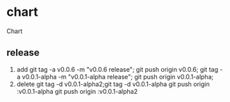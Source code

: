 # chart
Chart


## release 
1. add
git tag -a v0.0.6 -m "v0.0.6 release"; git push origin v0.0.6;
git tag -a v0.0.1-alpha -m "v0.0.1-alpha release"; git push origin v0.0.1-alpha;
2. delete
git tag -d v0.0.1-alpha2;git tag -d v0.0.1-alpha
git push origin :v0.0.1-alpha
git push origin :v0.0.1-alpha2